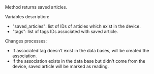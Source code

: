 Method returns saved articles.

Variables description:
- "saved_articles": list of IDs of articles which exist in the device.
- "tags": list of tags IDs associated with saved article.


Changes processes:
- If associated tag doesn't exist in the data bases, will be created the association.
- If the association exists in the data base but didn't come from the device, saved article will be marked as reading.
